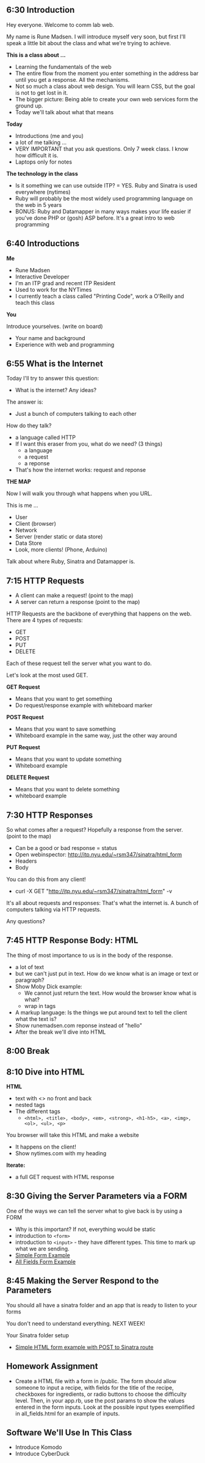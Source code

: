 6:30 Introduction
-----------------

Hey everyone. Welcome to comm lab web.

My name is Rune Madsen. I will introduce myself very soon, but first I'll speak a little bit about the class and what we're trying to achieve.

**This is a class about ...**

* Learning the fundamentals of the web
* The entire flow from the moment you enter something in the address bar until you get a response. All the mechanisms.
* Not so much a class about web design. You will learn CSS, but the goal is not to get lost in it.
* The bigger picture: Being able to create your own web services form the ground up.
* Today we'll talk about what that means

**Today**

* Introductions (me and you)
* a lot of me talking ...
* VERY IMPORTANT that you ask questions. Only 7 week class. I know how difficult it is.
* Laptops only for notes

**The technology in the class**

* Is it something we can use outside ITP? = YES. Ruby and Sinatra is used everywhere (nytimes)
* Ruby will probably be the most widely used programming language on the web in 5 years
* BONUS: Ruby and Datamapper in many ways makes your life easier if you've done PHP or (gosh) ASP before. It's a great intro to web programming


6:40 Introductions
------------------

**Me**

* Rune Madsen
* Interactive Developer
* I'm an ITP grad and recent ITP Resident
* Used to work for the NYTimes
* I currently teach a class called "Printing Code", work a O'Reilly and teach this class

**You**

Introduce yourselves. (write on board)

* Your name and background
* Experience with web and programming


6:55 What is the Internet
-------------------------

Today I'll try to answer this question:

* What is the internet? Any ideas?

The answer is:

* Just a bunch of computers talking to each other

How do they talk?

* a language called HTTP
* If I want this eraser from you, what do we need? (3 things)
    * a language
    * a request
    * a reponse
* That's how the internet works: request and reponse

**THE MAP**

Now I will walk you through what happens when you URL.

This is me ...

* User
* Client (browser)
* Network
* Server (render static or data store)
* Data Store
* Look, more clients! (Phone, Arduino)

Talk about where Ruby, Sinatra and Datamapper is.


7:15 HTTP Requests
------------------

* A client can make a request! (point to the map)
* A server can return a response (point to the map)

HTTP Requests are the backbone of everything that happens on the web. There are 4 types of requests:

* GET
* POST
* PUT
* DELETE

Each of these request tell the server what you want to do.

Let's look at the most used GET.

**GET Request**

* Means that you want to get something
* Do request/response example with whiteboard marker

**POST Request**

* Means that you want to save something
* Whiteboard example in the same way, just the other way around

**PUT Request**

* Means that you want to update something
* Whiteboard example

**DELETE Request**

* Means that you want to delete something
* whiteboard example


7:30 HTTP Responses
-------------------

So what comes after a request? Hopefully a response from the server. (point to the map)

* Can be a good or bad response = status
* Open webinspector: http://itp.nyu.edu/~rsm347/sinatra/html_form
* Headers
* Body

You can do this from any client!

* curl -X GET "http://itp.nyu.edu/~rsm347/sinatra/html_form" -v

It's all about requests and responses: That's what the internet is. A bunch of computers talking via HTTP requests.

Any questions?


7:45 HTTP Response Body: HTML
-----------------------------

The thing of most importance to us is in the body of the response.

* a lot of text
* but we can't just put in text. How do we know what is an image or text or paragraph?
* Show Moby Dick example:
	* We cannot just return the text. How would the browser know what is what?
	* wrap in <something> tags
* A markup language: Is the things we put around text to tell the client what the text is?
* Show runemadsen.com reponse instead of "hello"
* After the break we'll dive into HTML
		
		
8:00 Break
----------

8:10 Dive into HTML
-------------------

**HTML**

* text with <> no front and back
* nested tags
* The different tags
    * `<html>, <title>, <body>, <em>, <strong>, <h1-h5>, <a>, <img>, <ol>, <ul>, <p>`
		
You browser will take this HTML and make a website

* It happens on the client!
* Show nytimes.com with my heading

**Iterate:**

* a full GET request with HTML response


8:30 Giving the Server Parameters via a FORM
--------------------------------------------

One of the ways we can tell the server what to give back is by using a FORM

* Why is this important? If not, everything would be static
* introduction to `<form>`
* introduction to `<input>` - they have different types. This time to mark up what we are sending.
* [Simple Form Example](https://gist.github.com/3557042)
* [All Fields Form Example](https://gist.github.com/3557043)


8:45 Making the Server Respond to the Parameters
------------------------------------------------

You should all have a sinatra folder and an app that is ready to listen to your forms

You don't need to understand everything. NEXT WEEK!

Your Sinatra folder setup

* [Simple HTML form example with POST to Sinatra route](https://gist.github.com/3557046)


Homework Assignment
-------------------

* Create a HTML file with a form in /public. The form should allow someone to input a recipe, with fields for the title of the recipe, checkboxes for ingredients, or radio buttons to choose the difficulty level. Then, in your app.rb, use the post params to show the values entered in the form inputs. Look at the possible input types exemplified in all_fields.html for an example of inputs. 


Software We'll Use In This Class
--------------------------------

* Introduce Komodo
* Introduce CyberDuck

